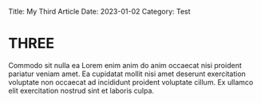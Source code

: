 Title: My Third Article
Date: 2023-01-02
Category: Test

# THREE
Commodo sit nulla ea Lorem enim anim do anim occaecat nisi proident pariatur veniam amet. Ea cupidatat mollit nisi amet deserunt exercitation voluptate non occaecat ad incididunt proident voluptate cillum. Ex ullamco elit exercitation nostrud sint et laboris culpa.